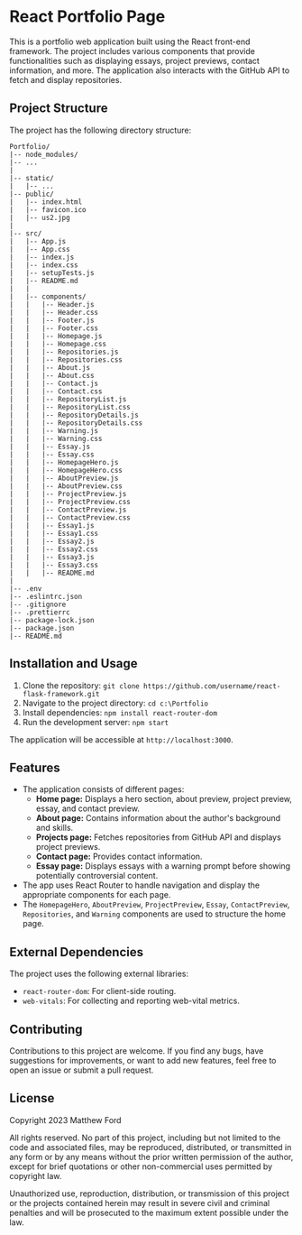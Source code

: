 # React Portfolio Page

This is a portfolio web application built using the React front-end framework. The project includes various components that provide functionalities such as displaying essays, project previews, contact information, and more. The application also interacts with the GitHub API to fetch and display repositories.

## Project Structure

The project has the following directory structure:

```
Portfolio/
|-- node_modules/
|-- ...
|
|-- static/
|   |-- ...
|-- public/
|   |-- index.html
|   |-- favicon.ico
|   |-- us2.jpg
|
|-- src/
|   |-- App.js
|   |-- App.css
|   |-- index.js
|   |-- index.css
|   |-- setupTests.js
|   |-- README.md
|   |
|   |-- components/
|   |   |-- Header.js
|   |   |-- Header.css
|   |   |-- Footer.js
|   |   |-- Footer.css
|   |   |-- Homepage.js
|   |   |-- Homepage.css
|   |   |-- Repositories.js
|   |   |-- Repositories.css
|   |   |-- About.js
|   |   |-- About.css
|   |   |-- Contact.js
|   |   |-- Contact.css
|   |   |-- RepositoryList.js
|   |   |-- RepositoryList.css
|   |   |-- RepositoryDetails.js
|   |   |-- RepositoryDetails.css
|   |   |-- Warning.js
|   |   |-- Warning.css
|   |   |-- Essay.js
|   |   |-- Essay.css
|   |   |-- HomepageHero.js
|   |   |-- HomepageHero.css
|   |   |-- AboutPreview.js
|   |   |-- AboutPreview.css
|   |   |-- ProjectPreview.js
|   |   |-- ProjectPreview.css
|   |   |-- ContactPreview.js
|   |   |-- ContactPreview.css
|   |   |-- Essay1.js
|   |   |-- Essay1.css
|   |   |-- Essay2.js
|   |   |-- Essay2.css
|   |   |-- Essay3.js
|   |   |-- Essay3.css
|   |   |-- README.md
|
|-- .env
|-- .eslintrc.json
|-- .gitignore
|-- .prettierrc
|-- package-lock.json
|-- package.json
|-- README.md
```


## Installation and Usage

1. Clone the repository: `git clone https://github.com/username/react-flask-framework.git`
2. Navigate to the project directory: `cd c:\Portfolio`
3. Install dependencies: `npm install react-router-dom`
4. Run the development server: `npm start`

The application will be accessible at `http://localhost:3000`.

## Features

- The application consists of different pages:
  - **Home page:** Displays a hero section, about preview, project preview, essay, and contact preview.
  - **About page:** Contains information about the author's background and skills.
  - **Projects page:** Fetches repositories from GitHub API and displays project previews.
  - **Contact page:** Provides contact information.
  - **Essay page:** Displays essays with a warning prompt before showing potentially controversial content.
- The app uses React Router to handle navigation and display the appropriate components for each page.
- The `HomepageHero`, `AboutPreview`, `ProjectPreview`, `Essay`, `ContactPreview`, `Repositories`, and `Warning` components are used to structure the home page.

## External Dependencies

The project uses the following external libraries:

- `react-router-dom`: For client-side routing.
- `web-vitals`: For collecting and reporting web-vital metrics.

## Contributing

Contributions to this project are welcome. If you find any bugs, have suggestions for improvements, or want to add new features, feel free to open an issue or submit a pull request.

## License

Copyright 2023 Matthew Ford

All rights reserved. No part of this project, including but not limited to the code and associated files, may be reproduced, distributed, or transmitted in any form or by any means without the prior written permission of the author, except for brief quotations or other non-commercial uses permitted by copyright law.

Unauthorized use, reproduction, distribution, or transmission of this project or the projects contained herein may result in severe civil and criminal penalties and will be prosecuted to the maximum extent possible under the law.
